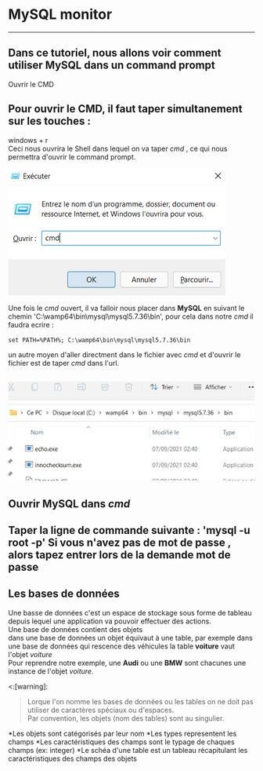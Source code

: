 # MySQL monitor  
------
Dans ce tutoriel, nous allons voir comment utiliser MySQL dans un command prompt  
------
 Ouvrir le CMD  

## Pour ouvrir le CMD, il faut taper simultanement sur les touches :  
<kdb>windows</kdb> + <kdb>r</kdb>  
Ceci nous ouvrira le Shell dans lequel on va taper *cmd* , ce qui nous permettra d'ouvrir le command prompt.  

![image Shell](https://github.com/Thomas17130/mySql/blob/main/img/cmd.png)  

Une fois le *cmd* ouvert, il va falloir nous placer dans __MySQL__ en suivant le chemin 'C:\wamp64\bin\mysql\mysql5.7.36\bin', pour cela dans notre *cmd* il faudra ecrire :   
```
set PATH=%PATH%; C:\wamp64\bin\mysql\mysql5.7.36\bin
```  
un autre moyen d'aller directment dans le fichier avec *cmd* et d'ouvrir le fichier est de taper *cmd* dans l'url.  
  
![image Shell](https://github.com/Thomas17130/mySql/blob/main/img/Animation.gif)  
------
## Ouvrir MySQL dans *cmd*
Taper la ligne de commande suivante : 'mysql -u root -p' 
Si vous n'avez pas de mot de passe , alors tapez entrer lors de la demande mot de passe 
------
## Les bases de données  
Une basse de données c'est un espace de stockage sous forme de tableau depuis lequel une application va pouvoir effectuer des actions.  
Une base de données contient des objets  
dans une base de données un objet équivaut à une table, par exemple dans une base de données qui rescence des véhicules la table **voiture** vaut l'objet *voiture*  
Pour reprendre notre exemple, une **Audi** ou une **BMW** sont chacunes une instance de l'objet *voiture*.  
  
<:[warning]:
>Lorque l'on nomme les bases de données ou les tables on ne doit pas utiliser de caractères spéciaux ou d'espaces.  
>Par convention, les objets (nom des tables) sont au singulier.  
  
*Les objets sont catégorisés par leur nom *Les types representent les champs *Les caractéristiques des champs sont le typage de chaques champs (ex: integer) *Le schéa d'une table est un tableau récapitulant les caractéristiques des champs des objets